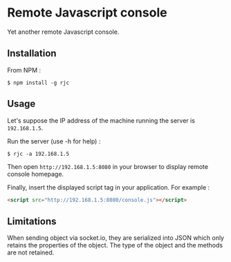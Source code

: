 # Remote Javascript console

Yet another remote Javascript console.

## Installation

From NPM :

```shell
$ npm install -g rjc
```

## Usage

Let's suppose the IP address of the machine running the server is `192.168.1.5`.

Run the server (use -h for help) :

```shell
$ rjc -a 192.168.1.5
```

Then open `http://192.168.1.5:8080` in your browser to display remote console homepage.

Finally, insert the displayed script tag in your application. For example :

```html
<script src="http://192.168.1.5:8080/console.js"></script>
```

## Limitations

When sending object via socket.io, they are serialized into JSON which only retains the properties of the object. The type of the object and the methods are not retained.
